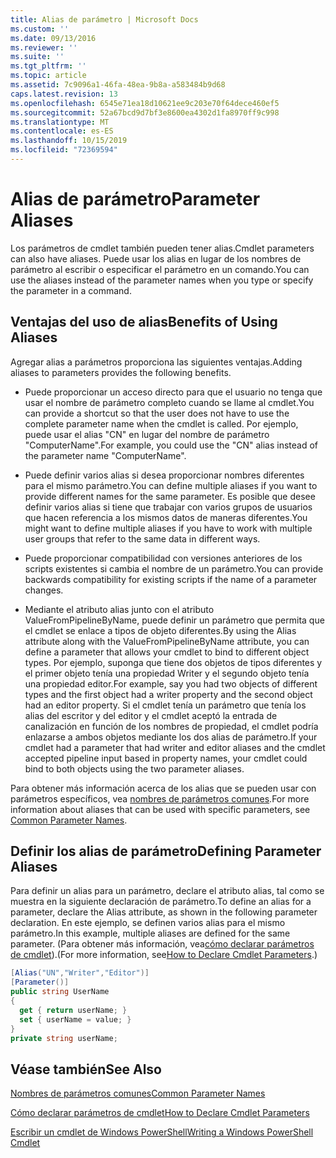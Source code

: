 ```yaml
---
title: Alias de parámetro | Microsoft Docs
ms.custom: ''
ms.date: 09/13/2016
ms.reviewer: ''
ms.suite: ''
ms.tgt_pltfrm: ''
ms.topic: article
ms.assetid: 7c9096a1-46fa-48ea-9b8a-a583484b9d68
caps.latest.revision: 13
ms.openlocfilehash: 6545e71ea18d10621ee9c203e70f64dece460ef5
ms.sourcegitcommit: 52a67bcd9d7bf3e8600ea4302d1fa8970ff9c998
ms.translationtype: MT
ms.contentlocale: es-ES
ms.lasthandoff: 10/15/2019
ms.locfileid: "72369594"
---
```

# <a name="parameter-aliases"></a><span data-ttu-id="d6c2d-102">Alias de parámetro</span><span class="sxs-lookup"><span data-stu-id="d6c2d-102">Parameter Aliases</span></span>

<span data-ttu-id="d6c2d-103">Los parámetros de cmdlet también pueden tener alias.</span><span class="sxs-lookup"><span data-stu-id="d6c2d-103">Cmdlet parameters can also have aliases.</span></span> <span data-ttu-id="d6c2d-104">Puede usar los alias en lugar de los nombres de parámetro al escribir o especificar el parámetro en un comando.</span><span class="sxs-lookup"><span data-stu-id="d6c2d-104">You can use the aliases instead of the parameter names when you type or specify the parameter in a command.</span></span>

## <a name="benefits-of-using-aliases"></a><span data-ttu-id="d6c2d-105">Ventajas del uso de alias</span><span class="sxs-lookup"><span data-stu-id="d6c2d-105">Benefits of Using Aliases</span></span>

<span data-ttu-id="d6c2d-106">Agregar alias a parámetros proporciona las siguientes ventajas.</span><span class="sxs-lookup"><span data-stu-id="d6c2d-106">Adding aliases to parameters provides the following benefits.</span></span>

- <span data-ttu-id="d6c2d-107">Puede proporcionar un acceso directo para que el usuario no tenga que usar el nombre de parámetro completo cuando se llame al cmdlet.</span><span class="sxs-lookup"><span data-stu-id="d6c2d-107">You can provide a shortcut so that the user does not have to use the complete parameter name when the cmdlet is called.</span></span> <span data-ttu-id="d6c2d-108">Por ejemplo, puede usar el alias "CN" en lugar del nombre de parámetro "ComputerName".</span><span class="sxs-lookup"><span data-stu-id="d6c2d-108">For example, you could use the "CN" alias instead of the parameter name "ComputerName".</span></span>

- <span data-ttu-id="d6c2d-109">Puede definir varios alias si desea proporcionar nombres diferentes para el mismo parámetro.</span><span class="sxs-lookup"><span data-stu-id="d6c2d-109">You can define multiple aliases if you want to provide different names for the same parameter.</span></span> <span data-ttu-id="d6c2d-110">Es posible que desee definir varios alias si tiene que trabajar con varios grupos de usuarios que hacen referencia a los mismos datos de maneras diferentes.</span><span class="sxs-lookup"><span data-stu-id="d6c2d-110">You might want to define multiple aliases if you have to work with multiple user groups that refer to the same data in different ways.</span></span>

- <span data-ttu-id="d6c2d-111">Puede proporcionar compatibilidad con versiones anteriores de los scripts existentes si cambia el nombre de un parámetro.</span><span class="sxs-lookup"><span data-stu-id="d6c2d-111">You can provide backwards compatibility for existing scripts if the name of a parameter changes.</span></span>

- <span data-ttu-id="d6c2d-112">Mediante el atributo alias junto con el atributo ValueFromPipelineByName, puede definir un parámetro que permita que el cmdlet se enlace a tipos de objeto diferentes.</span><span class="sxs-lookup"><span data-stu-id="d6c2d-112">By using the Alias attribute along with the ValueFromPipelineByName attribute, you can define a parameter that allows your cmdlet to bind to different object types.</span></span> <span data-ttu-id="d6c2d-113">Por ejemplo, suponga que tiene dos objetos de tipos diferentes y el primer objeto tenía una propiedad Writer y el segundo objeto tenía una propiedad editor.</span><span class="sxs-lookup"><span data-stu-id="d6c2d-113">For example, say you had two objects of different types and the first object had a writer property and the second object had an editor property.</span></span> <span data-ttu-id="d6c2d-114">Si el cmdlet tenía un parámetro que tenía los alias del escritor y del editor y el cmdlet aceptó la entrada de canalización en función de los nombres de propiedad, el cmdlet podría enlazarse a ambos objetos mediante los dos alias de parámetro.</span><span class="sxs-lookup"><span data-stu-id="d6c2d-114">If your cmdlet had a parameter that had writer and editor aliases and the cmdlet accepted pipeline input based in property names, your cmdlet could bind to both objects using the two parameter aliases.</span></span>

<span data-ttu-id="d6c2d-115">Para obtener más información acerca de los alias que se pueden usar con parámetros específicos, vea [nombres de parámetros comunes](./common-parameter-names.md).</span><span class="sxs-lookup"><span data-stu-id="d6c2d-115">For more information about aliases that can be used with specific parameters, see [Common Parameter Names](./common-parameter-names.md).</span></span>

## <a name="defining-parameter-aliases"></a><span data-ttu-id="d6c2d-116">Definir los alias de parámetro</span><span class="sxs-lookup"><span data-stu-id="d6c2d-116">Defining Parameter Aliases</span></span>

<span data-ttu-id="d6c2d-117">Para definir un alias para un parámetro, declare el atributo alias, tal como se muestra en la siguiente declaración de parámetro.</span><span class="sxs-lookup"><span data-stu-id="d6c2d-117">To define an alias for a parameter, declare the Alias attribute, as shown in the following parameter declaration.</span></span> <span data-ttu-id="d6c2d-118">En este ejemplo, se definen varios alias para el mismo parámetro.</span><span class="sxs-lookup"><span data-stu-id="d6c2d-118">In this example, multiple aliases are defined for the same parameter.</span></span> <span data-ttu-id="d6c2d-119">(Para obtener más información, vea[cómo declarar parámetros de cmdlet](./how-to-declare-cmdlet-parameters.md)).</span><span class="sxs-lookup"><span data-stu-id="d6c2d-119">(For more information, see[How to Declare Cmdlet Parameters](./how-to-declare-cmdlet-parameters.md).)</span></span>

```csharp
[Alias("UN","Writer","Editor")]
[Parameter()]
public string UserName
{
  get { return userName; }
  set { userName = value; }
}
private string userName;
```

## <a name="see-also"></a><span data-ttu-id="d6c2d-120">Véase también</span><span class="sxs-lookup"><span data-stu-id="d6c2d-120">See Also</span></span>

[<span data-ttu-id="d6c2d-121">Nombres de parámetros comunes</span><span class="sxs-lookup"><span data-stu-id="d6c2d-121">Common Parameter Names</span></span>](./common-parameter-names.md)

[<span data-ttu-id="d6c2d-122">Cómo declarar parámetros de cmdlet</span><span class="sxs-lookup"><span data-stu-id="d6c2d-122">How to Declare Cmdlet Parameters</span></span>](./how-to-declare-cmdlet-parameters.md)

[<span data-ttu-id="d6c2d-123">Escribir un cmdlet de Windows PowerShell</span><span class="sxs-lookup"><span data-stu-id="d6c2d-123">Writing a Windows PowerShell Cmdlet</span></span>](./writing-a-windows-powershell-cmdlet.md)
